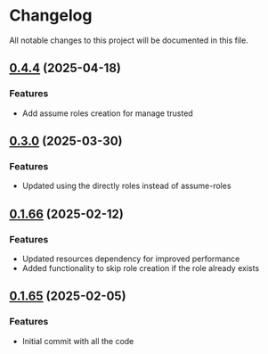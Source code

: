 # Changelog

All notable changes to this project will be documented in this file.
## [0.4.4]() (2025-04-18)

### Features

* Add assume roles creation for manage trusted 

## [0.3.0]() (2025-03-30)

### Features

* Updated using the directly roles instead of assume-roles

## [0.1.66]() (2025-02-12)

### Features

* Updated resources dependency for improved performance
* Added functionality to skip role creation if the role already exists

## [0.1.65]() (2025-02-05)

### Features

* Initial commit with all the code
